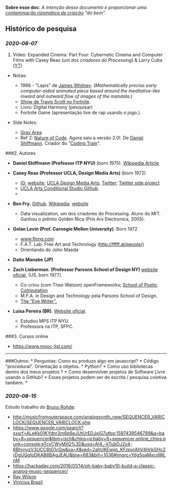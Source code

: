 **Sobre esse doc**: *A intenção desse documento é proporcionar uma [contaminação rizomática de criação](https://www.ted.com/search?q=when+ideas+have+sex) "do bem".*


## Histórico de pesquisa


### *2020-08-07*
1. Vídeo: Expanded Cinema: Part Four: Cybernetic Cinema and Computer Films with Casey Reas (*um dos criadores do Processing*) & Larry Cuba
([YT](https://youtu.be/SNPXXm9IfOk))
  * Notas:
  	 * 1966 - "Lapis" de [James Whitney](https://www.imdb.com/name/nm1448796/). (*Mathematically precise early computer-aided animated piece based around the meditative-like inward and outward flow of images of the mandala.*)
  	 * [Show de Travis Scott no Fortnite](https://www.youtube.com/watch?v=wYeFAlVC8qU).
  	 * Livro: Digital Harmony (pesquisar)
  	 * Fortnite Game (apresentação live de rap usando o jogo.).



  * Side Notes: 
     * [Gray Area](https://www.youtube.com/channel/UCW12UmkdiMFyiC0BO15YRfA)
     * Ref 2: [Nature of Code](https://natureofcode.com/). Agora saiu a versão 2.0!. De [Daniel Shiffmann](https://shiffman.net/). Criador do "[Coding Train](https://www.youtube.com/channel/UCvjgXvBlbQiydffZU7m1_aw)".



###2. Autores


* **Daniel Shiffmann (Professor ITP NYU)** (born 1975). [Wikipedia Article](https://en.wikipedia.org/wiki/Daniel_Shiffman#cite_note-5)


* **Casey Reas (Professor UCLA, Design Media Arts)** (born 1972)
  * [IG](https://www.instagram.com/reas/); [website](http://reas.com/); [UCLA Design Media Arts](http://dma.ucla.edu/); [Twitter](https://twitter.com/reas/); [Twitter side project](https://twitter.com/csrsnt/)
  * [UCLA Arts Conditional Studio Github](https://github.com/uclaconditional). 
  * 

* **Ben Fry.** [Github](https://github.com/benfry?tab=repositories). [Wikipedia](https://en.wikipedia.org/wiki/Ben_Fry). [website](https://benfry.com/about/)
  * Data visualization, um dos criadores do Processing. Aluno do MIT. Ganhou o prêmio Golden Nica (Prix Ars Electronica, 2005). 

* **Golan Levin (Prof. Carnegie Mellon University)**. Born 1972
  * www.flong.com
  * F.A.T. Lab. Free Art and Technology (http://fffff.at/people/)
  * Orientando do John Maeda 

* **Daito Manabe (JP)**
  
* **Zach Lieberman. (Professor Parsons School of Design NY)** [website oficial](http://thesystemis.com/), (US, born 1977).
  * Co-criou (com Theo Watson) openFrameworks; [School of Poetic Computation](https://sfpc.io/people/zach-lieberman/)
  * M.F.A. in Design and Technology pela Parsons School of Design.
  * [The "Eye Writer".](http://eyewriter.org/)

* **Luisa Pereira (BR)**. [Website oficial](http://www.luisapereira.net/teaching/).
  *  Estudou MPS ITP NYU.
  *  Professora na ITP, SFPC.

  
###3. Cursos online

* https://www.mooc-list.com/



<hr>
###Outros:
* Perguntas: Como eu produzo algo em javascript?
* Código "procedural". Orientação a objetos.
* Python?
* Como uso bibliotecas dentro dos meus projetos ?
* Como desenvolver projetos de Software Livre usando o GitHub? 
	* Esses projetos podem ser de escrita / pesquisa coletiva também.
* 



### *2020-08-15*

Estudo trabalho do [Bruno Rohde](https://brunorohde.wordpress.com/):


  * http://musicfromouterspace.com/analogsynth_new/SEQUENCER_VARICLOCK/SEQUENCER_VARICLOCK.php
  * https://www.google.com/search?sxsrf=ALeKk01KYdnr3m6p6eJUtUrEDJxjG7utbg:1597439546799&q=baby+8+sequencer&tbm=isch&chips=q:baby+8+sequencer,online_chips:punk+console:eTcvCWyMiIQ%3D&usg=AI4_-kTubDJ2s4-6BhrnyzV3UCC6tG1cQw&sa=X&ved=2ahUKEwjip_KFzpvrAhV4HrkGHc2rDgUQgIoDKAB6BAgJEAU&biw=683&bih=1036#imgrc=Ydg5oaMxcdWLnM
  * https://hackaday.com/2016/01/14/oh-baby-baby10-build-a-classic-analog-music-sequencer/
  * [Ray Wilson](https://www.youtube.com/watch?v=gHHTN3Vav3o)
  * [Vinicius Brazil](https://www.vbrazilsystems.com/sintetizador-modular.html)